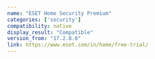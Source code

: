 ```yaml
---
name: "ESET Home Security Premium"
categories: ['security']
compatibility: native
display_result: "Compatible"
version_from: "17.2.8.0"
link: https://www.eset.com/in/home/free-trial/
---
```


